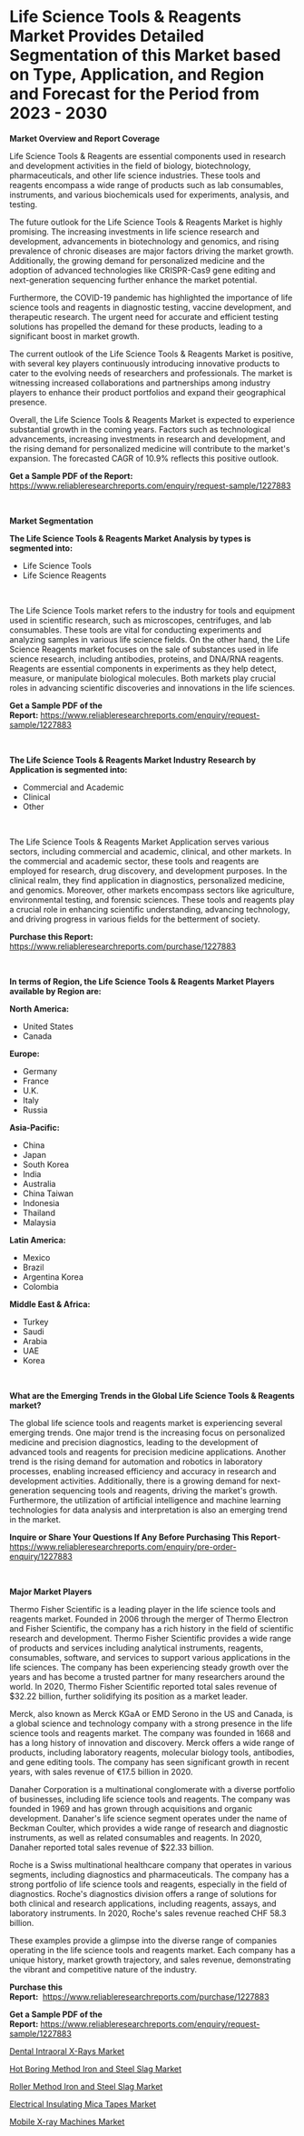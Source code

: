 <p><h1>Life Science Tools & Reagents Market Provides Detailed Segmentation of this Market based on Type, Application, and Region and Forecast for the Period from 2023 - 2030</h1></p><p><strong>Market Overview and Report Coverage</strong></p>
<p><p>Life Science Tools & Reagents are essential components used in research and development activities in the field of biology, biotechnology, pharmaceuticals, and other life science industries. These tools and reagents encompass a wide range of products such as lab consumables, instruments, and various biochemicals used for experiments, analysis, and testing.</p><p>The future outlook for the Life Science Tools & Reagents Market is highly promising. The increasing investments in life science research and development, advancements in biotechnology and genomics, and rising prevalence of chronic diseases are major factors driving the market growth. Additionally, the growing demand for personalized medicine and the adoption of advanced technologies like CRISPR-Cas9 gene editing and next-generation sequencing further enhance the market potential.</p><p>Furthermore, the COVID-19 pandemic has highlighted the importance of life science tools and reagents in diagnostic testing, vaccine development, and therapeutic research. The urgent need for accurate and efficient testing solutions has propelled the demand for these products, leading to a significant boost in market growth.</p><p>The current outlook of the Life Science Tools & Reagents Market is positive, with several key players continuously introducing innovative products to cater to the evolving needs of researchers and professionals. The market is witnessing increased collaborations and partnerships among industry players to enhance their product portfolios and expand their geographical presence.</p><p>Overall, the Life Science Tools & Reagents Market is expected to experience substantial growth in the coming years. Factors such as technological advancements, increasing investments in research and development, and the rising demand for personalized medicine will contribute to the market's expansion. The forecasted CAGR of 10.9% reflects this positive outlook.</p></p>
<p><strong>Get a Sample PDF of the Report:</strong> <a href="https://www.reliableresearchreports.com/enquiry/request-sample/1227883">https://www.reliableresearchreports.com/enquiry/request-sample/1227883</a></p>
<p>&nbsp;</p>
<p><strong>Market Segmentation</strong></p>
<p><strong>The Life Science Tools & Reagents Market Analysis by types is segmented into:</strong></p>
<p><ul><li>Life Science Tools</li><li>Life Science Reagents</li></ul></p>
<p>&nbsp;</p>
<p><p>The Life Science Tools market refers to the industry for tools and equipment used in scientific research, such as microscopes, centrifuges, and lab consumables. These tools are vital for conducting experiments and analyzing samples in various life science fields. On the other hand, the Life Science Reagents market focuses on the sale of substances used in life science research, including antibodies, proteins, and DNA/RNA reagents. Reagents are essential components in experiments as they help detect, measure, or manipulate biological molecules. Both markets play crucial roles in advancing scientific discoveries and innovations in the life sciences.</p></p>
<p><strong>Get a Sample PDF of the Report:</strong>&nbsp;<a href="https://www.reliableresearchreports.com/enquiry/request-sample/1227883">https://www.reliableresearchreports.com/enquiry/request-sample/1227883</a></p>
<p>&nbsp;</p>
<p><strong>The Life Science Tools & Reagents Market Industry Research by Application is segmented into:</strong></p>
<p><ul><li>Commercial and Academic</li><li>Clinical</li><li>Other</li></ul></p>
<p>&nbsp;</p>
<p><p>The Life Science Tools & Reagents Market Application serves various sectors, including commercial and academic, clinical, and other markets. In the commercial and academic sector, these tools and reagents are employed for research, drug discovery, and development purposes. In the clinical realm, they find application in diagnostics, personalized medicine, and genomics. Moreover, other markets encompass sectors like agriculture, environmental testing, and forensic sciences. These tools and reagents play a crucial role in enhancing scientific understanding, advancing technology, and driving progress in various fields for the betterment of society.</p></p>
<p><strong>Purchase this Report:</strong>&nbsp; <a href="https://www.reliableresearchreports.com/purchase/1227883">https://www.reliableresearchreports.com/purchase/1227883</a></p>
<p>&nbsp;</p>
<p><strong>In terms of Region, the Life Science Tools & Reagents Market Players available by Region are:</strong></p>
<p>
    <p> <strong> North America: </strong>
        <ul>
            <li>United States</li>
            <li>Canada</li>
        </ul>
        </p> 
    <p> <strong> Europe: </strong>
        <ul>
            <li>Germany</li>
            <li>France</li>
            <li>U.K.</li>
            <li>Italy</li>
            <li>Russia</li>
        </ul>
        </p> 
    <p> <strong> Asia-Pacific: </strong>
        <ul>
            <li>China</li>
            <li>Japan</li>
            <li>South Korea</li>
            <li>India</li>
            <li>Australia</li>
            <li>China Taiwan</li>
            <li>Indonesia</li>
            <li>Thailand</li>
            <li>Malaysia</li>
        </ul>
        </p> 
    <p> <strong> Latin America: </strong>
        <ul>
            <li>Mexico</li>
            <li>Brazil</li>
            <li>Argentina Korea</li>
            <li>Colombia</li>
        </ul>
        </p> 
    <p> <strong> Middle East & Africa: </strong>
        <ul>
            <li>Turkey</li>
            <li>Saudi</li>
            <li>Arabia</li>
            <li>UAE</li>
            <li>Korea</li>
        </ul>
    </p>
    </p>
<p>&nbsp;</p>
<p><strong>What are the Emerging Trends in the Global Life Science Tools & Reagents market?</strong></p>
<p><p>The global life science tools and reagents market is experiencing several emerging trends. One major trend is the increasing focus on personalized medicine and precision diagnostics, leading to the development of advanced tools and reagents for precision medicine applications. Another trend is the rising demand for automation and robotics in laboratory processes, enabling increased efficiency and accuracy in research and development activities. Additionally, there is a growing demand for next-generation sequencing tools and reagents, driving the market's growth. Furthermore, the utilization of artificial intelligence and machine learning technologies for data analysis and interpretation is also an emerging trend in the market.</p></p>
<p><strong>Inquire or Share Your Questions If Any Before Purchasing This Report</strong>- <a href="https://www.reliableresearchreports.com/enquiry/pre-order-enquiry/1227883">https://www.reliableresearchreports.com/enquiry/pre-order-enquiry/1227883</a></p>
<p>&nbsp;</p>
<p><strong>Major Market Players</strong></p>
<p><p>Thermo Fisher Scientific is a leading player in the life science tools and reagents market. Founded in 2006 through the merger of Thermo Electron and Fisher Scientific, the company has a rich history in the field of scientific research and development. Thermo Fisher Scientific provides a wide range of products and services including analytical instruments, reagents, consumables, software, and services to support various applications in the life sciences. The company has been experiencing steady growth over the years and has become a trusted partner for many researchers around the world. In 2020, Thermo Fisher Scientific reported total sales revenue of $32.22 billion, further solidifying its position as a market leader.</p><p>Merck, also known as Merck KGaA or EMD Serono in the US and Canada, is a global science and technology company with a strong presence in the life science tools and reagents market. The company was founded in 1668 and has a long history of innovation and discovery. Merck offers a wide range of products, including laboratory reagents, molecular biology tools, antibodies, and gene editing tools. The company has seen significant growth in recent years, with sales revenue of €17.5 billion in 2020.</p><p>Danaher Corporation is a multinational conglomerate with a diverse portfolio of businesses, including life science tools and reagents. The company was founded in 1969 and has grown through acquisitions and organic development. Danaher's life science segment operates under the name of Beckman Coulter, which provides a wide range of research and diagnostic instruments, as well as related consumables and reagents. In 2020, Danaher reported total sales revenue of $22.33 billion.</p><p>Roche is a Swiss multinational healthcare company that operates in various segments, including diagnostics and pharmaceuticals. The company has a strong portfolio of life science tools and reagents, especially in the field of diagnostics. Roche's diagnostics division offers a range of solutions for both clinical and research applications, including reagents, assays, and laboratory instruments. In 2020, Roche's sales revenue reached CHF 58.3 billion.</p><p>These examples provide a glimpse into the diverse range of companies operating in the life science tools and reagents market. Each company has a unique history, market growth trajectory, and sales revenue, demonstrating the vibrant and competitive nature of the industry.</p></p>
<p><strong>Purchase this Report:</strong>&nbsp;&nbsp;<a href="https://www.reliableresearchreports.com/purchase/1227883">https://www.reliableresearchreports.com/purchase/1227883</a></p>
<p></p>
<p><strong>Get a Sample PDF of the Report:</strong>&nbsp;<a href="https://www.reliableresearchreports.com/enquiry/request-sample/1227883">https://www.reliableresearchreports.com/enquiry/request-sample/1227883</a></p>
<p><p><a href="https://www.linkedin.com/pulse/decoding-dental-intraoral-x-rays-market-deep-dive-latest-trends/">Dental Intraoral X-Rays Market</a></p><p><a href="https://medium.com/@hunterwyman1984/hot-boring-method-iron-and-steel-slag-market-report-reveals-the-latest-trends-and-growth-e8280837e761">Hot Boring Method Iron and Steel Slag Market</a></p><p><a href="https://medium.com/@elsahermann/roller-method-iron-and-steel-slag-market-analysis-its-cagr-market-segmentation-and-global-45f70c0c5fdb">Roller Method Iron and Steel Slag Market</a></p><p><a href="https://www.linkedin.com/pulse/electrical-insulating-mica-tapes-market-size-share-amp/">Electrical Insulating Mica Tapes Market</a></p><p><a href="https://www.linkedin.com/pulse/mobile-x-ray-machines-market-challenges/">Mobile X-ray Machines Market</a></p></p>